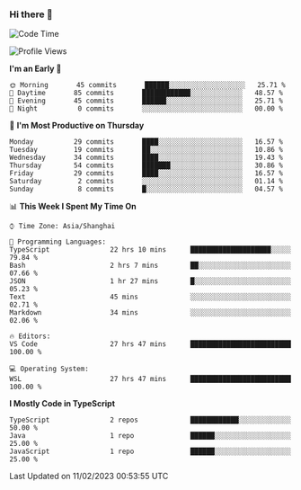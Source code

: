 ### Hi there 👋

<!--
**waynelwz/waynelwz** is a ✨ _special_ ✨ repository because its `README.md` (this file) appears on your GitHub profile.

Here are some ideas to get you started:

- 🔭 I’m currently working on ...
- 🌱 I’m currently learning ...
- 👯 I’m looking to collaborate on ...
- 🤔 I’m looking for help with ...
- 💬 Ask me about ...
- 📫 How to reach me: ...
- 😄 Pronouns: ...
- ⚡ Fun fact: ...
-->

<!--START_SECTION:waka-->
![Code Time](http://img.shields.io/badge/Code%20Time-1%2C015%20hrs%2048%20mins-blue)

![Profile Views](http://img.shields.io/badge/Profile%20Views-0-blue)

**I'm an Early 🐤** 

```text
🌞 Morning       45 commits       ██████░░░░░░░░░░░░░░░░░░░   25.71 % 
🌆 Daytime       85 commits       ████████████░░░░░░░░░░░░░   48.57 % 
🌃 Evening       45 commits       ██████░░░░░░░░░░░░░░░░░░░   25.71 % 
🌙 Night          0 commits       ░░░░░░░░░░░░░░░░░░░░░░░░░   00.00 % 

```
📅 **I'm Most Productive on Thursday** 

```text
Monday          29 commits       ████░░░░░░░░░░░░░░░░░░░░░   16.57 % 
Tuesday         19 commits       ██░░░░░░░░░░░░░░░░░░░░░░░   10.86 % 
Wednesday       34 commits       ████░░░░░░░░░░░░░░░░░░░░░   19.43 % 
Thursday        54 commits       ███████░░░░░░░░░░░░░░░░░░   30.86 % 
Friday          29 commits       ████░░░░░░░░░░░░░░░░░░░░░   16.57 % 
Saturday         2 commits       ░░░░░░░░░░░░░░░░░░░░░░░░░   01.14 % 
Sunday           8 commits       █░░░░░░░░░░░░░░░░░░░░░░░░   04.57 % 

```


📊 **This Week I Spent My Time On** 

```text
⌚︎ Time Zone: Asia/Shanghai

💬 Programming Languages: 
TypeScript               22 hrs 10 mins      ████████████████████░░░░░   79.84 % 
Bash                     2 hrs 7 mins        ██░░░░░░░░░░░░░░░░░░░░░░░   07.66 % 
JSON                     1 hr 27 mins        █░░░░░░░░░░░░░░░░░░░░░░░░   05.23 % 
Text                     45 mins             ░░░░░░░░░░░░░░░░░░░░░░░░░   02.71 % 
Markdown                 34 mins             ░░░░░░░░░░░░░░░░░░░░░░░░░   02.06 % 

🔥 Editors: 
VS Code                  27 hrs 47 mins      █████████████████████████   100.00 % 

💻 Operating System: 
WSL                      27 hrs 47 mins      █████████████████████████   100.00 % 

```

**I Mostly Code in TypeScript** 

```text
TypeScript               2 repos             ████████████░░░░░░░░░░░░░   50.00 % 
Java                     1 repo              ██████░░░░░░░░░░░░░░░░░░░   25.00 % 
JavaScript               1 repo              ██████░░░░░░░░░░░░░░░░░░░   25.00 % 

```



 Last Updated on 11/02/2023 00:53:55 UTC
<!--END_SECTION:waka-->

